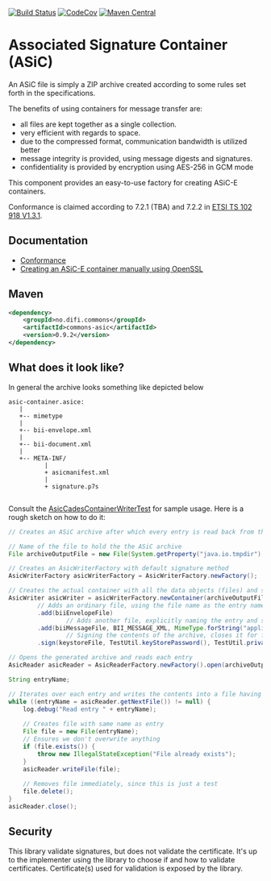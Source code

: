 [![Build Status](https://travis-ci.org/difi/asic.svg?branch=master)](https://travis-ci.org/difi/asic)
[![CodeCov](https://codecov.io/gh/difi/asic/branch/master/graph/badge.svg)](https://codecov.io/gh/difi/asic)
[![Maven Central](https://img.shields.io/maven-central/v/no.difi.commons/commons-asic.svg)](http://search.maven.org/#search%7Cgav%7C1%7Cg%3A%22no.difi.commons%22%20AND%20a%3A%22commons-asic%22)

# Associated Signature Container (ASiC)

An ASiC file is simply a ZIP archive created according to some rules set forth in the specifications. 

The benefits of using containers for message transfer are:
* all files are kept together as a single collection.
* very efficient with regards to space.
* due to the compressed format, communication bandwidth is utilized better
* message integrity is provided, using message digests and signatures.
* confidentiality is provided by encryption using AES-256 in GCM mode

This component provides an easy-to-use factory for creating ASiC-E containers.

Conformance is claimed according to 7.2.1 (TBA) and 7.2.2 in
[ETSI TS 102 918 V1.3.1](http://webapp.etsi.org/workprogram/Report_WorkItem.asp?WKI_ID=42455).

## Documentation

* [Conformance](doc/conformance.md)
* [Creating an ASiC-E container manually using OpenSSL](doc/openssl.md)

## Maven

```xml
<dependency>
	<groupId>no.difi.commons</groupId>
	<artifactId>commons-asic</artifactId>
	<version>0.9.2</version>
</dependency>
```


## What does it look like?

In general the archive looks something like depicted below 

```
asic-container.asice: 
   |
   +-- mimetype
   |
   +-- bii-envelope.xml
   |
   +-- bii-document.xml
   |
   +-- META-INF/
          |
          + asicmanifest.xml
          |
          + signature.p7s   
   
```

Consult the [AsicCadesContainerWriterTest](src/test/java/no/difi/asic/AsicWriterTest.java) for sample usage.
Here is a rough sketch on how to do it:
```java
// Creates an ASiC archive after which every entry is read back from the archive.

// Name of the file to hold the the ASiC archive
File archiveOutputFile = new File(System.getProperty("java.io.tmpdir"), "asic-sample-default.zip");

// Creates an AsicWriterFactory with default signature method
AsicWriterFactory asicWriterFactory = AsicWriterFactory.newFactory();

// Creates the actual container with all the data objects (files) and signs it.
AsicWriter asicWriter = asicWriterFactory.newContainer(archiveOutputFile)
        // Adds an ordinary file, using the file name as the entry name
        .add(biiEnvelopeFile)
                // Adds another file, explicitly naming the entry and specifying the MIME type
        .add(biiMessageFile, BII_MESSAGE_XML, MimeType.forString("application/xml"))
                // Signing the contents of the archive, closes it for further changes.
        .sign(keystoreFile, TestUtil.keyStorePassword(), TestUtil.privateKeyPassword());

// Opens the generated archive and reads each entry
AsicReader asicReader = AsicReaderFactory.newFactory().open(archiveOutputFile);

String entryName;

// Iterates over each entry and writes the contents into a file having same name as the entry
while ((entryName = asicReader.getNextFile()) != null) {
    log.debug("Read entry " + entryName);
    
    // Creates file with same name as entry
    File file = new File(entryName);
    // Ensures we don't overwrite anything
    if (file.exists()) {
        throw new IllegalStateException("File already exists");
    }
    asicReader.writeFile(file);
    
    // Removes file immediately, since this is just a test 
    file.delete();  
}
asicReader.close(); 
```


## Security

This library validate signatures, but does not validate the certificate. It's up to the implementer using the library
to choose if and how to validate certificates. Certificate(s) used for validation is exposed by the library.
